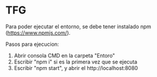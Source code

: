 # TFG

Para poder ejecutar el entorno, se debe tener instalado npm (https://www.npmjs.com/). 

Pasos para ejecucion:
1. Abrir consola CMD en la carpeta "Entoro"
2. Escribir "npm i" si es la primera vez que se ejecuta
3. Escribir "npm start", y abrir el http://localhost:8080
